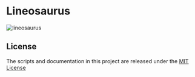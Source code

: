 # Lineosaurus

![lineosaurus](https://github.com/nvfp/Line-O-Saurus/blob/main/assets/lineosaurus.jpg?raw=true)


## License

The scripts and documentation in this project are released under the [MIT License](https://github.com/nvfp/Line-O-Saurus/blob/main/LICENSE)